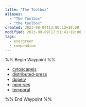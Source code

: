 ```yaml
---
title: "The Toolbox"
aliases:
  - "The Toolbox"
  - "the toolbox"
created: 2023-08-09T13:00:12+10:00
modified: 2023-09-09T17:51:41+10:00
tags:
  - evergreen
  - compendium
---
```

%% Begin Waypoint %%
- [cytoscapejs](./the-toolbox/cytoscapejs.md)
- [distributed-press](./the-toolbox/distributed-press.md)
- [dopely](./the-toolbox/dopely.md)
- [npm-ses](./the-toolbox/npm-ses.md)
- [temporal](./the-toolbox/temporal.md)

%% End Waypoint %%